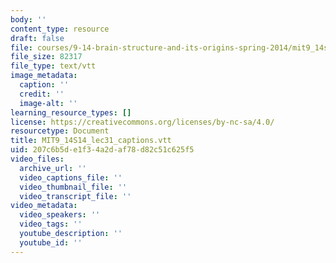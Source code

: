 ```yaml
---
body: ''
content_type: resource
draft: false
file: courses/9-14-brain-structure-and-its-origins-spring-2014/mit9_14s14_lec31_captions.vtt
file_size: 82317
file_type: text/vtt
image_metadata:
  caption: ''
  credit: ''
  image-alt: ''
learning_resource_types: []
license: https://creativecommons.org/licenses/by-nc-sa/4.0/
resourcetype: Document
title: MIT9_14S14_lec31_captions.vtt
uid: 207c6b5d-e1f3-4a2d-af78-d82c51c625f5
video_files:
  archive_url: ''
  video_captions_file: ''
  video_thumbnail_file: ''
  video_transcript_file: ''
video_metadata:
  video_speakers: ''
  video_tags: ''
  youtube_description: ''
  youtube_id: ''
---
```

